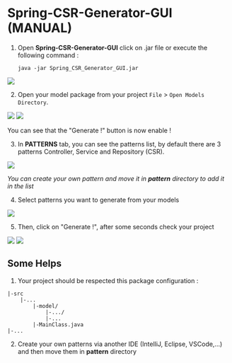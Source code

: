 # Spring-CSR-Generator-GUI (MANUAL)

1. Open **Spring-CSR-Generator-GUI** click on .jar file or execute the following command : 
    ```
   java -jar Spring_CSR_Generator_GUI.jar
   ```

![](images/1.png)

2. Open your model package from your project `File` > `Open Models Directory`.

![](images/2.png)
![](images/3.png)

You can see that the "Generate !" button is now enable !

3. In **PATTERNS** tab, you can see the patterns list, by default there are 3 patterns Controller, Service and Repository (CSR).

![](images/4.png)

*You can create your own pattern and move it in **pattern** directory to add it in the list*

4. Select patterns you want to generate from your models

![](images/5.png)

5. Then, click on "Generate !", after some seconds check your project 

![](images/6.png)
![](images/7.png)

## Some Helps

1. Your project should be respected this package configuration :
```
|-src
    |-...
        |-model/
            |-.../
            |-...
        |-MainClass.java
|-...
```

2. Create your own patterns via another IDE (IntelliJ, Eclipse, VSCode,...) and then move them in **pattern** directory
